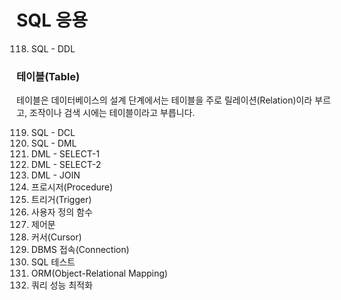 # SQL 응용

118. SQL - DDL

<h3> 테이블(Table)</h3>
테이블은 데이터베이스의 설계 단계에서는 테이블을 주로 릴레이션(Relation)이라 부르고, 조작이나 검색 시에는 테이블이라고 부릅니다.

119. SQL - DCL
120. SQL - DML
121. DML - SELECT-1
122. DML - SELECT-2
123. DML - JOIN
124. 프로시저(Procedure)
125. 트리거(Trigger)
126. 사용자 정의 함수
127. 제어문
128. 커서(Cursor)
129. DBMS 접속(Connection)
130. SQL 테스트
131. ORM(Object-Relational Mapping)
132. 쿼리 성능 최적화
